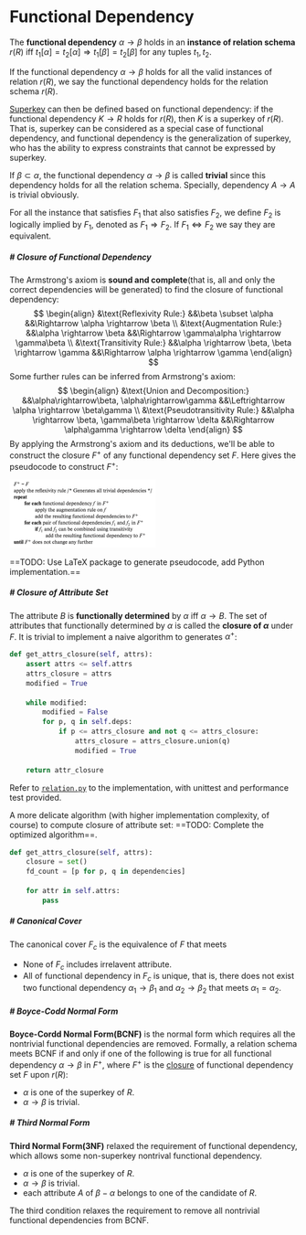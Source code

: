# Functional Dependency

The **functional dependency** $\alpha\rightarrow\beta$ holds in an **instance of relation schema** $r(R)$ iff $t_1[\alpha] = t_2[\alpha] \Rightarrow t_1[\beta] = t_2[\beta]$ for any tuples $t_1, t_2$. 

If the functional dependency $\alpha\rightarrow\beta$ holds for all the valid instances of relation $r(R)$, we say the functional dependency holds for the relation schema $r(R)$.

[Superkey]() can then be defined based on functional dependency: if the functional dependency $K \rightarrow R$ holds for $r(R)$, then $K$ is a superkey of $r(R)$. That is, superkey can be considered as a special case of functional dependency, and functional dependency is the generalization of superkey, who has the ability to express constraints that cannot be expressed by superkey.

If $\beta\subset\alpha$, the functional dependency $\alpha \rightarrow \beta$ is called **trivial** since this dependency holds for all the relation schema. Specially, dependency $A \rightarrow A$ is trivial obviously.

For all the instance that satisfies $F_1$ that also satisfies $F_2$, we define $F_2$ is logically implied by $F_1$, denoted as $F_1 \Rightarrow F_2$. If $F_1 \Leftrightarrow F_2$ we say they are equivalent.



##### # Closure of Functional Dependency

The Armstrong's axiom is **sound and complete**(that is, all and only the correct dependencies will be generated) to find the closure of functional dependency:
$$
\begin{align}
&\text{Reflexivity Rule:}
&&\beta \subset \alpha &&\Rightarrow \alpha \rightarrow \beta
\\
&\text{Augmentation Rule:}
&&\alpha \rightarrow \beta &&\Rightarrow \gamma\alpha \rightarrow \gamma\beta
\\
&\text{Transitivity Rule:}
&&\alpha \rightarrow \beta, \beta \rightarrow \gamma &&\Rightarrow \alpha \rightarrow \gamma
\end{align}
$$
Some further rules can be inferred from Armstrong's axiom:
$$
\begin{align}
&\text{Union and Decomposition:}
&&\alpha\rightarrow\beta, \alpha\rightarrow\gamma &&\Leftrightarrow \alpha \rightarrow \beta\gamma
\\
&\text{Pseudotransitivity Rule:}
&&\alpha \rightarrow \beta, \gamma\beta \rightarrow \delta &&\Rightarrow \alpha\gamma \rightarrow \delta
\end{align}
$$
By applying the Armstrong's axiom and its deductions, we'll be able to construct the closure $F^+$ of any functional dependency set $F$. Here gives the pseudocode to construct $F^+$:

<img src="dependency_closure_pseudocode.png" alt="dependency_closure_pseudocode" style="zoom: 25%;" />

==TODO: Use LaTeX package to generate pseudocode, add Python implementation.==



##### # Closure of Attribute Set

The attribute $B$ is **functionally determined** by $\alpha$ iff $\alpha \rightarrow B$. The set of attributes that functionally determined by $\alpha$ is called the **closure of $\alpha$** under $F$. It is trivial to implement a naive algorithm to generates $\alpha^+$:

```python
def get_attrs_closure(self, attrs):
    assert attrs <= self.attrs
    attrs_closure = attrs
    modified = True

    while modified:
        modified = False
        for p, q in self.deps:
            if p <= attrs_closure and not q <= attrs_closure:
                attrs_closure = attrs_closure.union(q)
                modified = True

	return attr_closure
```

Refer to [`relation.py`](src__functional_dependency/relation.py) to the implementation, with unittest and performance test provided.

A more delicate algorithm (with higher implementation complexity, of course) to compute closure of attribute set: ==TODO: Complete the optimized algorithm==.

```python
def get_attrs_closure(self, attrs):
	closure = set()
	fd_count = [p for p, q in dependencies]

	for attr in self.attrs:
    	pass
```



##### # Canonical Cover

The canonical cover $F_c$ is the equivalence of $F$ that meets

- None of $F_c$ includes irrelavent attribute.
- All of functional dependency in $F_c$ is unique, that is, there does not exist two functional dependency $\alpha_1 \rightarrow \beta_1$ and $\alpha_2 \rightarrow \beta_2$ that meets $\alpha_1 = \alpha_2$.



##### # Boyce-Codd Normal Form

**Boyce-Cordd Normal Form(BCNF)** is the normal form which requires all the nontrivial functional dependencies are removed. Formally, a relation schema meets BCNF if and only if one of the following is true for all functional dependency $\alpha \rightarrow \beta$ in $F^+$, where $F^+$ is the [closure]() of functional dependency set $F$ upon $r(R)$:

- $\alpha$ is one of the superkey of $R$.
- $\alpha \rightarrow \beta$ is trivial.



##### # Third Normal Form

**Third Normal Form(3NF)** relaxed the requirement of functional dependency, which allows some non-superkey nontrival functional dependency. 

- $\alpha$ is one of the superkey of $R$.
- $\alpha \rightarrow \beta$ is trivial.
- each attribute $A$ of $\beta - \alpha$ belongs to one of the candidate of $R$.

The third condition relaxes the requirement to remove all nontrivial functional dependencies from BCNF.

